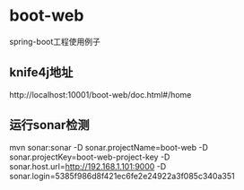 # boot-web
spring-boot工程使用例子

## knife4j地址
http://localhost:10001/boot-web/doc.html#/home

## 运行sonar检测
mvn sonar:sonar -D sonar.projectName=boot-web -D sonar.projectKey=boot-web-project-key -D sonar.host.url=http://192.168.1.101:9000  -D sonar.login=5385f986d8f421ec6fe2e24922a3f085c340a351

